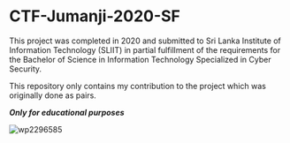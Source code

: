 # CTF-Jumanji-2020-SF

This project was completed in 2020 and submitted to Sri Lanka Institute of Information Technology (SLIIT) in partial fulfillment of the requirements for the Bachelor of Science in Information Technology Specialized in Cyber Security.  

This repository only contains my contribution to the project which was originally done as pairs.

***Only for educational purposes***

![wp2296585](https://user-images.githubusercontent.com/48430211/206938924-c5389ab2-784d-4383-90d8-cc2c4662018d.jpg)
